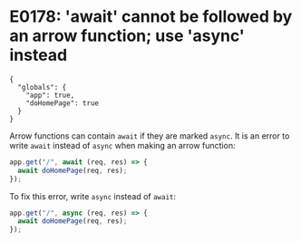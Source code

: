# E0178: 'await' cannot be followed by an arrow function; use 'async' instead

```config-for-examples
{
  "globals": {
    "app": true,
    "doHomePage": true
  }
}
```

Arrow functions can contain `await` if they are marked `async`. It is an error
to write `await` instead of `async` when making an arrow function:

```javascript
app.get("/", await (req, res) => {
  await doHomePage(req, res);
});
```

To fix this error, write `async` instead of `await`:

```javascript
app.get("/", async (req, res) => {
  await doHomePage(req, res);
});
```
